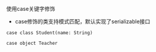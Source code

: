 使用case关键字修饰

* case修饰的类支持模式匹配，默认实现了serializable接口

```
case class Student(name: String)

case object Teacher
```